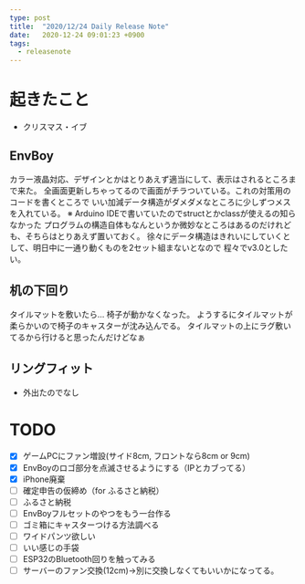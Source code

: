 ```yaml
---
type: post
title:  "2020/12/24 Daily Release Note"
date:   2020-12-24 09:01:23 +0900
tags:
  - releasenote
---
```

# 起きたこと

* クリスマス・イブ

## EnvBoy

カラー液晶対応、デザインとかはとりあえず適当にして、表示はされるところまで来た。
全画面更新しちゃってるので画面がチラついている。これの対策用のコードを書くところで
いい加減データ構造がダメダメなところに少しずつメスを入れている。
※ Arduino IDEで書いていたのでstructとかclassが使えるの知らなかった
プログラムの構造自体もなんというか微妙なところはあるのだけれども、そちらはとりあえず置いておく。
徐々にデータ構造はきれいにしていくとして、明日中に一通り動くものを2セット組まないとなので
程々でv3.0としたい。

## 机の下回り

タイルマットを敷いたら… 椅子が動かなくなった。
ようするにタイルマットが柔らかいので椅子のキャスターが沈み込んでる。
タイルマットの上にラグ敷いてるから行けると思ったんだけどなぁ

## リングフィット

* 外出たのでなし

# TODO 

- [x] ゲームPCにファン増設(サイド8cm, フロントなら8cm or 9cm)
- [x] EnvBoyのロゴ部分を点滅させるようにする（IPとカブってる）
- [x] iPhone廃棄
- [ ] 確定申告の仮締め（for ふるさと納税）
- [ ] ふるさと納税
- [ ] EnvBoyフルセットのやつをもう一台作る
- [ ] ゴミ箱にキャスターつける方法調べる
- [ ] ワイドパンツ欲しい
- [ ] いい感じの手袋
- [ ] ESP32のBluetooth回りを触ってみる
- [ ] サーバーのファン交換(12cm)→別に交換しなくてもいいかになってる。
